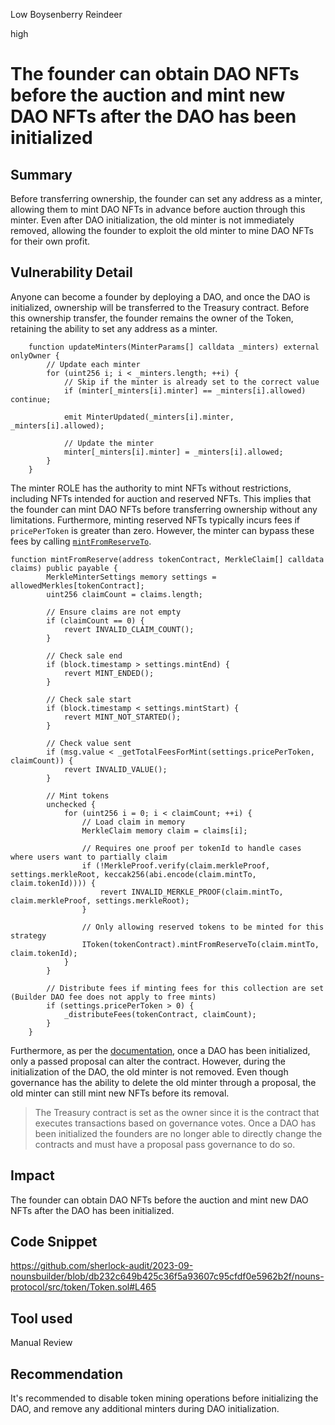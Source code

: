Low Boysenberry Reindeer

high

# The founder can obtain DAO NFTs before the auction and mint new DAO NFTs after the DAO has been initialized

## Summary

Before transferring ownership, the founder can set any address as a minter, allowing them to mint DAO NFTs in advance before auction through this minter. Even after DAO initialization, the old minter is not immediately removed, allowing the founder to exploit the old minter to mine DAO NFTs for their own profit.

## Vulnerability Detail

Anyone can become a founder by deploying a DAO, and once the DAO is initialized, ownership will be transferred to the Treasury contract. Before this ownership transfer, the founder remains the owner of the Token, retaining the ability to set any address as a minter.

```solidity
    function updateMinters(MinterParams[] calldata _minters) external onlyOwner {
        // Update each minter
        for (uint256 i; i < _minters.length; ++i) {
            // Skip if the minter is already set to the correct value
            if (minter[_minters[i].minter] == _minters[i].allowed) continue;

            emit MinterUpdated(_minters[i].minter, _minters[i].allowed);

            // Update the minter
            minter[_minters[i].minter] = _minters[i].allowed;
        }
    }
```

The minter ROLE has the authority to mint NFTs without restrictions, including NFTs intended for auction and reserved NFTs. This implies that the founder can mint DAO NFTs before transferring ownership without any limitations.
Furthermore, minting reserved NFTs typically incurs fees if `pricePerToken` is greater than zero. However, the minter can bypass these fees by calling [`mintFromReserveTo`](https://github.com/sherlock-audit/2023-09-nounsbuilder/blob/db232c649b425c36f5a93607c95cfdf0e5962b2f/nouns-protocol/src/token/Token.sol#L211).

```solidity
function mintFromReserve(address tokenContract, MerkleClaim[] calldata claims) public payable {
        MerkleMinterSettings memory settings = allowedMerkles[tokenContract];
        uint256 claimCount = claims.length;

        // Ensure claims are not empty
        if (claimCount == 0) {
            revert INVALID_CLAIM_COUNT();
        }

        // Check sale end
        if (block.timestamp > settings.mintEnd) {
            revert MINT_ENDED();
        }

        // Check sale start
        if (block.timestamp < settings.mintStart) {
            revert MINT_NOT_STARTED();
        }

        // Check value sent
        if (msg.value < _getTotalFeesForMint(settings.pricePerToken, claimCount)) {
            revert INVALID_VALUE();
        }

        // Mint tokens
        unchecked {
            for (uint256 i = 0; i < claimCount; ++i) {
                // Load claim in memory
                MerkleClaim memory claim = claims[i];

                // Requires one proof per tokenId to handle cases where users want to partially claim
                if (!MerkleProof.verify(claim.merkleProof, settings.merkleRoot, keccak256(abi.encode(claim.mintTo, claim.tokenId)))) {
                    revert INVALID_MERKLE_PROOF(claim.mintTo, claim.merkleProof, settings.merkleRoot);
                }

                // Only allowing reserved tokens to be minted for this strategy
                IToken(tokenContract).mintFromReserveTo(claim.mintTo, claim.tokenId);
            }
        }

        // Distribute fees if minting fees for this collection are set (Builder DAO fee does not apply to free mints)
        if (settings.pricePerToken > 0) {
            _distributeFees(tokenContract, claimCount);
        }
    }
```

Furthermore, as per the [documentation](https://docs.zora.co/docs/smart-contracts/nouns-builder/creating), once a DAO has been initialized, only a passed proposal can alter the contract.
However, during the initialization of the DAO, the old minter is not removed. Even though governance has the ability to delete the old minter through a proposal, the old minter can still mint new NFTs before its removal.

> The Treasury contract is set as the owner since it is the contract that executes transactions based on governance votes. Once a DAO has been initialized the founders are no longer able to directly change the contracts and must have a proposal pass governance to do so.


## Impact

The founder can obtain DAO NFTs before the auction and mint new DAO NFTs after the DAO has been initialized.

## Code Snippet

https://github.com/sherlock-audit/2023-09-nounsbuilder/blob/db232c649b425c36f5a93607c95cfdf0e5962b2f/nouns-protocol/src/token/Token.sol#L465

## Tool used

Manual Review

## Recommendation

It's recommended to disable token mining operations before initializing the DAO, and remove any additional minters during DAO initialization.
